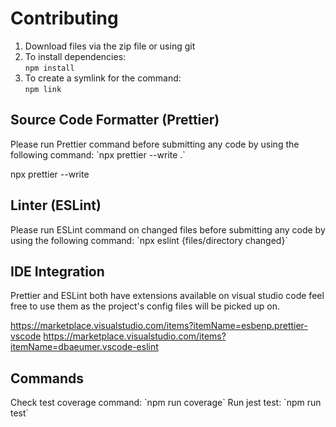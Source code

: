# Contributing

1. Download files via the zip file or using git<br/>
2. To install dependencies:<br/>
   `npm install`<br/>
3. To create a symlink for the command:<br/>
   `npm link`

<h2>Source Code Formatter (Prettier)</h2>
Please run Prettier command before submitting any code by using the following command:
`npx prettier --write .`

npx prettier --write

<h2>Linter (ESLint)</h2>
Please run ESLint command on changed files before submitting any code by using the following command:
`npx eslint {files/directory changed}`

<h2>IDE Integration </h2>
Prettier and ESLint both have extensions available on visual studio code feel free to use them as the project's config files will be picked up on. 

https://marketplace.visualstudio.com/items?itemName=esbenp.prettier-vscode
https://marketplace.visualstudio.com/items?itemName=dbaeumer.vscode-eslint

<h2>Commands</h2>
Check test coverage command: `npm run coverage`
Run jest test: `npm run test`